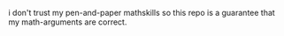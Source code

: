 i don't trust my pen-and-paper mathskills so this repo is a guarantee that my math-arguments are correct. 
